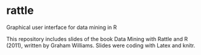 # rattle
Graphical user interface for data mining in R

This repository includes slides of the book Data Mining with Rattle and R (2011), written by Graham Williams. Slides were coding with Latex and knitr.
